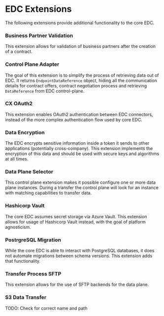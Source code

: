 # EDC Extensions

The following extensions provide additional functionality to the core EDC.

### Business Partner Validation

This extension allows for validation of business partners after the creation of a contract.

### Control Plane Adapter

The goal of this extension is to simplify the process of retrieving data out of EDC.
It returns `EndpointDataReference` object, hiding all the communication details for contract offers,
contract negotiation process and retrieving `DataReference` from EDC control-plane.

### CX OAuth2

This extension enables OAuth2 authentication between EDC connectors,
instead of the more complex authentication flow used by core EDC.

### Data Encryption

The EDC encrypts sensitive information inside a token it sends to other applications (potentially cross-company).
This extension implements the encryption of this data and should be used with secure keys and algorithms at all times.

### Data Plane Selector

This control plane extension makes it possible configure one or more data plane instances.
During a transfer the control plane will look for an instance with matching capabilities to transfer data.

### Hashicorp Vault

The core EDC assumes secret storage via Azure Vault.
This extension allows for usage of Hashicorp Vault instead,
with the goal of platform agnosticism.

### PostrgreSQL Migration

While the core EDC is able to interact with PostgreSQL databases,
it does not automate migrations between schema versions.
This extension adds that functionality.

### Transfer Process SFTP

This extension allows for the use of SFTP backends for the data plane.

### S3 Data Transfer

TODO: Check for correct name and path
